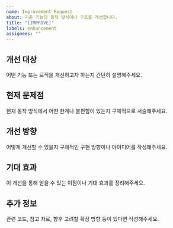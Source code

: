 ```yaml
---
name: Improvement Request
about: 기존 기능의 동작 방식이나 구조를 개선합니다.
title: "[IMPROVE]"
labels: enhancement
assignees: ""
---
```


## 개선 대상

어떤 기능 또는 로직을 개선하고자 하는지 간단히 설명해주세요.

## 현재 문제점

현재 동작 방식에서 어떤 한계나 불편함이 있는지 구체적으로 서술해주세요.

## 개선 방향

어떻게 개선할 수 있을지 구체적인 구현 방향이나 아이디어를 작성해주세요.

## 기대 효과

이 개선을 통해 얻을 수 있는 이점이나 기대 효과를 정리해주세요.

## 추가 정보

관련 코드, 참고 자료, 향후 고려할 확장 방향 등이 있다면 작성해주세요.
